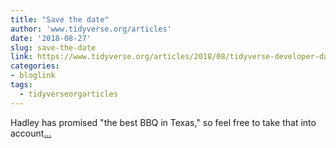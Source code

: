 ```yaml
---
title: "Save the date"
author: 'www.tidyverse.org/articles'
date: '2018-08-27'
slug: save-the-date
link: https://www.tidyverse.org/articles/2018/08/tidyverse-developer-day/
categories:
- bloglink
tags:
  - tidyverseorgarticles
---
```


Hadley has promised "the best BBQ in Texas," so feel free to take that into account[... <i class="fas fa-external-link-alt"></i>](https://www.tidyverse.org/articles/2018/08/tidyverse-developer-day/)

